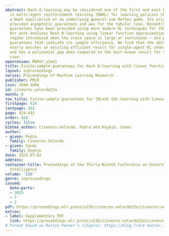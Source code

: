 ```yaml
---
abstract: Nash Q-learning may be considered one of the first and most known algorithms
  in multi-agent reinforcement learning (MARL) for learning policies that constitute
  a Nash equilibrium of an underlying general-sum Markov game. Its original proof
  provided asymptotic guarantees and was for the tabular case. Recently, finite-sample
  guarantees have been provided using more modern RL techniques for the tabular case.
  Our work analyzes Nash Q-learning using linear function approximation – a representation
  regime introduced when the state space is large or continuous – and provides finite-sample
  guarantees that indicate its sample efficiency. We find that the obtained performance
  nearly matches an existing efficient result for single-agent RL under the same representation
  and has a polynomial gap when compared to the best-known result for the tabular
  case.
openreview: MQRmY_y3oe1
title: Finite-sample guarantees for Nash Q-learning with linear function approximation
layout: inproceedings
series: Proceedings of Machine Learning Research
publisher: PMLR
issn: 2640-3498
id: cisneros-velarde23a
month: 0
tex_title: Finite-sample guarantees for {N}ash {Q}-learning with linear function approximation
firstpage: 424
lastpage: 432
page: 424-432
order: 424
cycles: false
bibtex_author: Cisneros-Velarde, Pedro and Koyejo, Sanmi
author:
- given: Pedro
  family: Cisneros-Velarde
- given: Sanmi
  family: Koyejo
date: 2023-07-02
address:
container-title: Proceedings of the Thirty-Nineth Conference on Uncertainty in Artificial
  Intelligence
volume: '216'
genre: inproceedings
issued:
  date-parts:
  - 2023
  - 7
  - 2
pdf: https://proceedings.mlr.press/v216/cisneros-velarde23a/cisneros-velarde23a.pdf
extras:
- label: Supplementary PDF
  link: https://proceedings.mlr.press/v216/cisneros-velarde23a/cisneros-velarde23a-supp.pdf
# Format based on Martin Fenner's citeproc: https://blog.front-matter.io/posts/citeproc-yaml-for-bibliographies/
---
```

